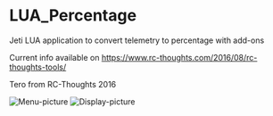 # LUA_Percentage
Jeti LUA application to convert telemetry to percentage with add-ons 

Current info available on https://www.rc-thoughts.com/2016/08/rc-thoughts-tools/

Tero from RC-Thoughts 2016

![Menu-picture](https://www.rc-thoughts.com/wp-content/uploads/2016/08/rct_perc_0001.png) ![Display-picture](https://www.rc-thoughts.com/wp-content/uploads/2016/08/rc-thoughts_tools_29.png)
